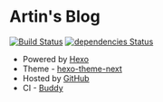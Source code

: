 # Artin's Blog

[![Build Status](https://travis-ci.org/lengthmin/lengthmin.github.io.svg?branch=backup)](https://travis-ci.org/lengthmin/lengthmin.github.io)
[![dependencies Status](https://david-dm.org/lengthmin/lengthmin.github.io.svg)](https://david-dm.org/lengthmin/lengthmin.github.io)

- Powered by [Hexo](https://hexo.io/zh-cn/)
- Theme - [hexo-theme-next](https://github.com/theme-next/hexo-theme-next)
- Hosted by [GitHub](https://github.com/)
- CI - [Buddy](https://buddy.works/)
